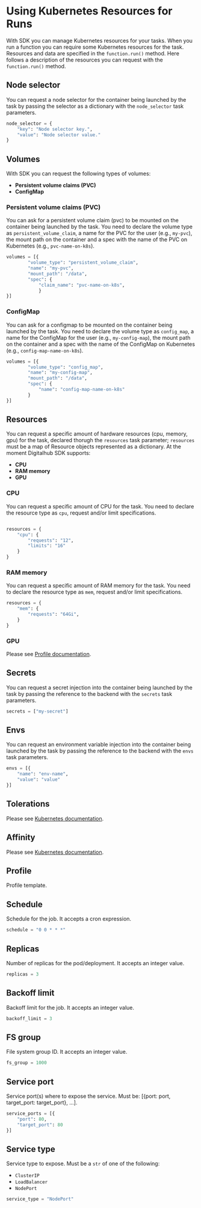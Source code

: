 # Using Kubernetes Resources for Runs

With SDK you can manage Kubernetes resources for your tasks. When you run a function you can require some Kubernetes resources for the task. Resources and data are specified in the `function.run()` method.
Here follows a description of the resources you can request with the `function.run()` method.

## Node selector

You can request a node selector for the container being launched by the task by passing the selector as a dictionary with the `node_selector` task parameters.

```python
node_selector = {
    "key": "Node selector key.",
    "value": "Node selector value."
}
```

## Volumes

With SDK you can request the following types of volumes:

- **Persistent volume claims (PVC)**
- **ConfigMap**

### Persistent volume claims (PVC)

You can ask for a persistent volume claim (pvc) to be mounted on the container being launched by the task.
You need to declare the volume type as `persistent_volume_claim`, a name for the PVC for the user (e.g., `my-pvc`), the mount path on the container and a spec with the name of the PVC on Kubernetes (e.g., `pvc-name-on-k8s`).

```python
volumes = [{
        "volume_type": "persistent_volume_claim",
        "name": "my-pvc",
        "mount_path": "/data",
        "spec": {
            "claim_name": "pvc-name-on-k8s",
            }
}]
```

### ConfigMap

You can ask for a configmap to be mounted on the container being launched by the task.
You need to declare the volume type as `config_map`, a name for the ConfigMap for the user (e.g., `my-config-map`), the mount path on the container and a spec with the name of the ConfigMap on Kubernetes (e.g., `config-map-name-on-k8s`).

```python
volumes = [{
        "volume_type": "config_map",
        "name": "my-config-map",
        "mount_path": "/data",
        "spec": {
            "name": "config-map-name-on-k8s"
        }
}]
```

## Resources

You can request a specific amount of hardware resources (cpu, memory, gpu) for the task, declared thorugh the `resources` task parameter; `resources` must be a map of Resource objects represented as a dictionary.
At the moment Digitalhub SDK supports:

- **CPU**
- **RAM memory**
- **GPU**

### CPU

You can request a specific amount of CPU for the task.
You need to declare the resource type as `cpu`, request and/or limit specifications.

```python

resources = {
    "cpu": {
        "requests": "12",
        "limits": "16"
    }
}
```

### RAM memory

You can request a specific amount of RAM memory for the task.
You need to declare the resource type as `mem`, request and/or limit specifications.

```python
resources = {
    "mem": {
        "requests": "64Gi",
    }
}
```

### GPU

Please see [Profile documentation](#profile).

## Secrets

You can request a secret injection into the container being launched by the task by passing the reference to the backend with the `secrets` task parameters.

```python
secrets = ["my-secret"]
```

## Envs

You can request an environment variable injection into the container being launched by the task by passing the reference to the backend with the `envs` task parameters.

```python
envs = [{
    "name": "env-name",
    "value": "value"
}]
```

## Tolerations

Please see [Kubernetes documentation](https://kubernetes.io/docs/home/).

## Affinity

Please see [Kubernetes documentation](https://kubernetes.io/docs/home/).

## Profile

Profile template.

## Schedule

Schedule for the job. It accepts a cron expression.

```python
schedule = "0 0 * * *"
```

## Replicas

Number of replicas for the pod/deployment. It accepts an integer value.

```python
replicas = 3
```

## Backoff limit

Backoff limit for the job. It accepts an integer value.

```python
backoff_limit = 3
```

## FS group

File system group ID. It accepts an integer value.

```python
fs_group = 1000
```

## Service port

Service port(s) where to expose the service. Must be: [{port: port, target_port: target_port}, ...].

```python
service_ports = [{
    "port": 80,
    "target_port": 80
}]
```

## Service type

Service type to expose. Must be a `str` of one of the following:

- `ClusterIP`
- `LoadBalancer`
- `NodePort`

```python
service_type = "NodePort"
```
